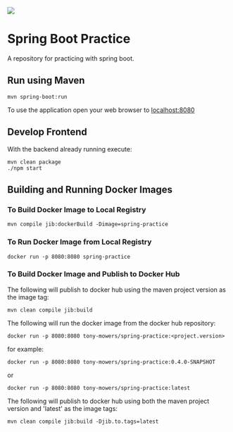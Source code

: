 ![](https://github.com/tonymowers/spring-practice/workflows/Test/badge.svg)

# Spring Boot Practice

A repository for practicing with spring boot.

## Run using Maven

```
mvn spring-boot:run
```

To use the application open your web browser to  [localhost:8080](http://localhost:8080)

## Develop Frontend

With the backend already running execute:
```
mvn clean package
./npm start
```

## Building and Running Docker Images

### To Build Docker Image to Local Registry

```
mvn compile jib:dockerBuild -Dimage=spring-practice
```

### To Run Docker Image from Local Registry

```
docker run -p 8080:8080 spring-practice
```

### To Build Docker Image and Publish to Docker Hub

The following will publish to docker hub using the maven project version as the image tag:
```
mvn clean compile jib:build
```

The following will run the docker image from the docker hub repository:
```
docker run -p 8080:8080 tony-mowers/spring-practice:<project.version>
```
for example:
```
docker run -p 8080:8080 tony-mowers/spring-practice:0.4.0-SNAPSHOT
```
or
```
docker run -p 8080:8080 tony-mowers/spring-practice:latest
```

The following will publish to docker hub using both the maven project version and 'latest' as the image tags:
```
mvn clean compile jib:build -Djib.to.tags=latest
```

